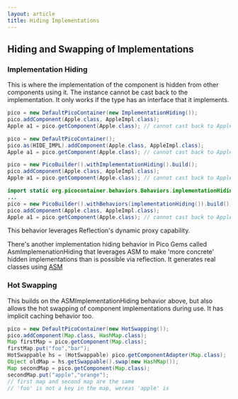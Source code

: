 ```yaml
---
layout: article
title: Hiding Implementations
---
```


## Hiding and Swapping of Implementations

### Implementation Hiding <span class="Gems PicoContainer in Located"></span>

This is where the implementation of the component is hidden from other components using it. The instance cannot be cast back to the implementation. It only works if the type has an interface that it implements.

```java
pico = new DefaultPicoContainer(new ImplementationHiding());
pico.addComponent(Apple.class, AppleImpl.class);
Apple a1 = pico.getComponent(Apple.class); // cannot cast back to AppleImpl

pico = new DefaultPicoContainer();
pico.as(HIDE_IMPL).addComponent(Apple.class, AppleImpl.class);
Apple a1 = pico.getComponent(Apple.class); // cannot cast back to AppleImpl

pico = new PicoBuilder().withImplementationHiding().build();
pico.addComponent(Apple.class, AppleImpl.class);
Apple a1 = pico.getComponent(Apple.class); // cannot cast back to AppleImpl

import static org.picocontainer.behaviors.Behaviors.implementationHiding; 
... 
pico = new PicoBuilder().withBehaviors(implementationHiding()).build();
pico.addComponent(Apple.class, AppleImpl.class);
Apple a1 = pico.getComponent(Apple.class); // cannot cast back to AppleImpl
```

This behavior leverages Reflection's dynamic proxy capability.

There's another implementation hiding behavior in Pico Gems called <span class="style1">AsmImplemenationHiding</span> that leverages ASM to make 'more concrete' hidden implementations than is possible via reflection. It generates real classes using [ASM](http://asm.objectweb.org/)

### Hot Swapping <span class="Gems PicoContainer in Located"></span>

This builds on the <span class="style1">ASMImplementationHiding</span> behavior above, but also allows the hot swapping of component implementations during use. It has implicit caching behavior too.

```java
pico = new DefaultPicoContainer(new HotSwapping());
pico.addComponent(Map.class, HashMap.class);
Map firstMap = pico.getComponent(Map.class);
firstMap.put("foo","bar"); 
HotSwappable hs = (HotSwappable) pico.getComponentAdapter(Map.class); 
Object oldMap = hs.getSwappable().swap(new HashMap());
Map secondMap = pico.getComponent(Map.class); 
secondMap.put("apple","orange"); 
// first map and second map are the same 
// 'foo' is not a key in the map, wereas 'apple' is
```
